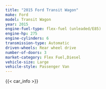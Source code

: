 ```yaml
---
title: "2015 Ford Transit Wagon"
make: Ford
model: Transit Wagon
year: 2015
engine-fuel-type: flex-fuel (unleaded/E85)
engine-hp: 275
engine-cylinders: 6
transmission-type: Automatic
driven-wheels: Rear wheel drive
number-of-doors: 3
market-category: Flex Fuel,Diesel
vehicle-size: Large
vehicle-style: Passenger Van
---
```


{{< car_info >}}
